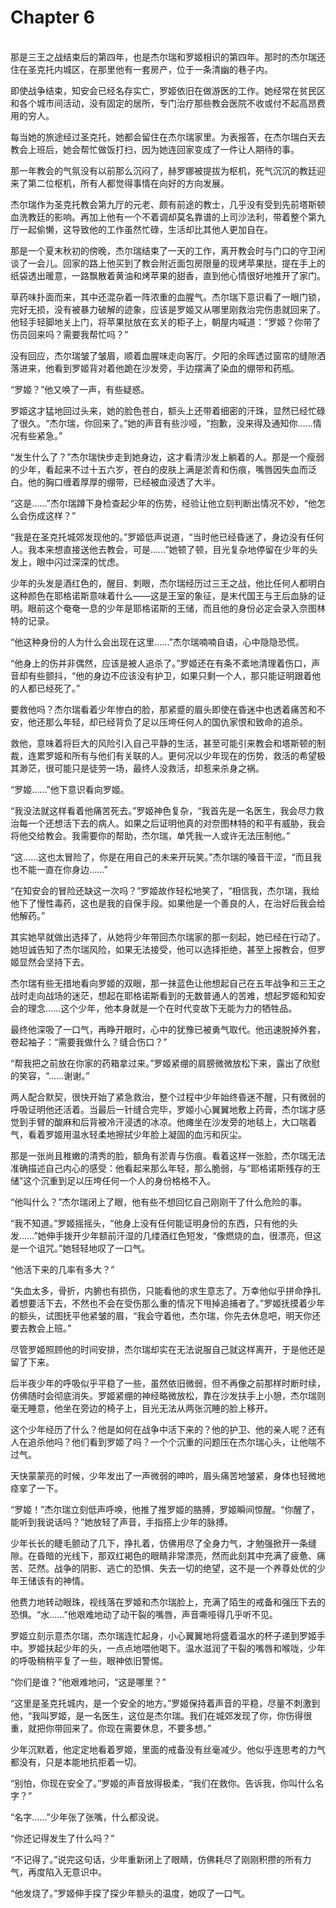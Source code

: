 # Chapter 6

<br>
那是三王之战结束后的第四年，也是杰尔瑞和罗姬相识的第四年。那时的杰尔瑞还住在圣克托内城区，在那里他有一套房产，位于一条清幽的巷子内。

即使战争结束，知安会已经名存实亡，罗姬依旧在做游医的工作。她经常在贫民区和各个城市间活动，没有固定的居所，专门治疗那些教会医院不收或付不起高昂费用的穷人。

每当她的旅途经过圣克托，她都会留住在杰尔瑞家里。为表报答，在杰尔瑞白天去教会上班后，她会帮忙做饭打扫，因为她连回家变成了一件让人期待的事。

那一年教会的气氛没有以前那么沉闷了，赫罗娜被提拔为枢机，死气沉沉的教廷迎来了第二位枢机，所有人都觉得事情在向好的方向发展。

杰尔瑞作为圣克托教会第九厅的元老、颇有前途的教士，几乎没有受到先前塔斯顿血洗教廷的影响。再加上他有一个不着调却莫名靠谱的上司沙法利，带着整个第九厅一起偷懒，这导致他的工作虽然忙碌，生活却比其他人更加自在。

那是一个夏末秋初的傍晚，杰尔瑞结束了一天的工作，离开教会时与门口的守卫闲谈了一会儿。回家的路上他买到了教会附近面包房限量的现烤苹果挞，提在手上的纸袋透出暖意，一路飘散着黄油和烤苹果的甜香，直到他心情很好地推开了家门。

草药味扑面而来，其中还混杂着一阵浓重的血腥气。杰尔瑞下意识看了一眼门锁，完好无损，没有被暴力破解的迹象，应该是罗姬又从哪里刚救治完伤患就回来了。他轻手轻脚地关上门，将苹果挞放在玄关的柜子上，朝屋内喊道：“罗姬？你带了伤员回来吗？需要我帮忙吗？”

没有回应，杰尔瑞皱了皱眉，顺着血腥味走向客厅。夕阳的余晖透过窗帘的缝隙洒落进来，他看到罗姬背对着他跪在沙发旁，手边摆满了染血的绷带和药瓶。

“罗姬？”他又唤了一声，有些疑惑。

罗姬这才猛地回过头来，她的脸色苍白，额头上还带着细密的汗珠，显然已经忙碌了很久。“杰尔瑞，你回来了。”她的声音有些沙哑，“抱歉，没来得及通知你……情况有些紧急。”

“发生什么了？”杰尔瑞快步走到她身边，这才看清沙发上躺着的人。那是一个瘦弱的少年，看起来不过十五六岁，苍白的皮肤上满是淤青和伤痕，嘴唇因失血而泛白。他的胸口缠着厚厚的绷带，已经被血浸透了大半。

“这是……”杰尔瑞蹲下身检查起少年的伤势，经验让他立刻判断出情况不妙，“他怎么会伤成这样？”

“我是在圣克托城郊发现他的。”罗姬低声说道，“当时他已经昏迷了，身边没有任何人。我本来想直接送他去教会，可是……”她顿了顿，目光复杂地停留在少年的头发上，眼中闪过深深的忧虑。

少年的头发是酒红色的，醒目、刺眼，杰尔瑞经历过三王之战，他比任何人都明白这种颜色在耶格诺斯意味着什么——这是王室的象征，是末代国王与王后血脉的证明。眼前这个奄奄一息的少年是耶格诺斯的王储，而且他的身份必定会录入奈图林特的记录。

“他这种身份的人为什么会出现在这里……”杰尔瑞喃喃自语，心中隐隐恐慌。

“他身上的伤并非偶然，应该是被人追杀了。”罗姬还在有条不紊地清理着伤口，声音却有些颤抖，“他的身边不应该没有护卫，如果只剩一个人，那只能证明跟着他的人都已经死了。”

要救他吗？杰尔瑞看着少年惨白的脸，那紧蹙的眉头即使在昏迷中也透着痛苦和不安，他还那么年轻，却已经背负了足以压垮任何人的国仇家恨和致命的追杀。

救他，意味着将巨大的风险引入自己平静的生活，甚至可能引来教会和塔斯顿的制裁，连累罗姬和所有与他们有关联的人。更何况以少年现在的伤势，救活的希望极其渺茫，很可能只是徒劳一场，最终人没救活，却惹来杀身之祸。

“罗姬……”他下意识看向罗姬。

“我没法就这样看着他痛苦死去。”罗姬神色复杂，“我首先是一名医生，我会尽力救治每一个还想活下去的病人。如果之后证明他真的对奈图林特的和平有威胁，我会将他交给教会。我需要你的帮助，杰尔瑞，单凭我一人或许无法压制他。”

“这……这也太冒险了，你是在用自己的未来开玩笑。”杰尔瑞的嗓音干涩，“而且我也不能一直在你身边……”

“在知安会的冒险还缺这一次吗？”罗姬故作轻松地笑了，“相信我，杰尔瑞，我给他下了慢性毒药，这也是我的自保手段。如果他是一个善良的人，在治好后我会给他解药。”

其实她早就做出选择了，从她将少年带回杰尔瑞家的那一刻起，她已经在行动了。她坦诚告知了杰尔瑞风险，如果无法接受，他可以选择拒绝，甚至上报教会，但罗姬显然会坚持下去。

杰尔瑞有些无措地看向罗姬的双眼，那一抹蓝色让他想起自己在五年战争和三王之战时走向战场的迷茫，想起在耶格诺斯看到的无数普通人的苦难，想起罗姬和知安会的理念……这个少年，他本身就是一个在时代变故下无能为力的牺牲品。

最终他深吸了一口气，再睁开眼时，心中的犹豫已被勇气取代。他迅速脱掉外套，卷起袖子：“需要我做什么？缝合伤口？”

“帮我把之前放在你家的药箱拿过来。”罗姬紧绷的肩膀微微放松下来，露出了欣慰的笑容，“……谢谢。”

两人配合默契，很快开始了紧急救治，整个过程中少年始终昏迷不醒，只有微弱的呼吸证明他还活着。当最后一针缝合完毕，罗姬小心翼翼地敷上药膏，杰尔瑞才感觉到手臂的酸麻和后背被冷汗浸透的冰凉。他瘫坐在沙发旁的地毯上，大口喘着气，看着罗姬用温水轻柔地擦拭少年脸上凝固的血污和灰尘。

那是一张尚且稚嫩的清秀的脸，额角有淤青与伤痕。看着这样一张脸，杰尔瑞无法准确描述自己内心的感受：他看起来那么年轻，那么脆弱，与“耶格诺斯残存的王储”这个沉重到足以压垮任何一个人的身份格格不入。

“他叫什么？”杰尔瑞闭上了眼，他有些不想回忆自己刚刚干了什么危险的事。

“我不知道。”罗姬摇摇头，“他身上没有任何能证明身份的东西，只有他的头发……”她伸手拨开少年额前汗湿的几缕酒红色短发，“像燃烧的血，很漂亮，但这是一个诅咒。”她轻轻地叹了一口气。

“他活下来的几率有多大？”

“失血太多，骨折，内腑也有损伤，只能看他的求生意志了。万幸他似乎拼命挣扎着想要活下去，不然也不会在受伤那么重的情况下甩掉追捕者了。”罗姬抚摸着少年的额头，试图抚平他紧皱的眉，“我会守着他，杰尔瑞，你先去休息吧，明天你还要去教会上班。”

尽管罗姬照顾他的时间安排，杰尔瑞却实在无法说服自己就这样离开，于是他还是留了下来。

后半夜少年的呼吸似乎平稳了一些，虽然依旧微弱，但不再像之前那样时断时续，仿佛随时会彻底消失。罗姬紧绷的神经略微放松，靠在沙发扶手上小憩，杰尔瑞则毫无睡意，他坐在旁边的椅子上，目光无法从两张沉睡的脸上移开。

这个少年经历了什么？他是如何在战争中活下来的？他的护卫、他的亲人呢？还有人在追杀他吗？他们看到罗姬了吗？一个个沉重的问题压在杰尔瑞心头，让他喘不过气。

天快蒙蒙亮的时候，少年发出了一声微弱的呻吟，眉头痛苦地皱紧，身体也轻微地痉挛了一下。

“罗姬！”杰尔瑞立刻低声呼唤，他推了推罗姬的胳膊，罗姬瞬间惊醒。“你醒了，能听到我说话吗？”她放轻了声音，手指搭上少年的脉搏。

少年长长的睫毛颤动了几下，挣扎着，仿佛用尽了全身力气，才勉强掀开一条缝隙。在昏暗的光线下，那双红褐色的眼睛非常漂亮，然而此刻其中充满了疲惫、痛苦、茫然。战争的阴影、逃亡的恐惧、失去一切的绝望，这不是一个养尊处优的少年王储该有的神情。

他费力地转动眼珠，视线落在罗姬和杰尔瑞脸上，充满了陌生的戒备和强压下去的恐惧。“水……”他艰难地动了动干裂的嘴唇，声音嘶哑得几乎听不见。

罗姬立刻示意杰尔瑞，杰尔瑞连忙起身，小心翼翼地将盛着温水的杯子递到罗姬手中。罗姬扶起少年的头，一点点地喂他喝下。温水滋润了干裂的嘴唇和喉咙，少年的呼吸稍稍平复了一些，眼神依旧警惕。

“你们是谁？”他艰难地问，“这是哪里？”

“这里是圣克托城内，是一个安全的地方。”罗姬保持着声音的平稳，尽量不刺激到他，“我叫罗姬，是一名医生，这位是杰尔瑞。我们在城郊发现了你，你伤得很重，就把你带回来了。你现在需要休息，不要多想。”

少年沉默着，他定定地看着罗姬，里面的戒备没有丝毫减少。他似乎连思考的力气都没有，只是本能地抗拒着一切。

“别怕，你现在安全了。”罗姬的声音放得极柔，“我们在救你。告诉我，你叫什么名字？”

“名字……”少年张了张嘴，什么都没说。

“你还记得发生了什么吗？”

“不记得了。”说完这句话，少年重新闭上了眼睛，仿佛耗尽了刚刚积攒的所有力气，再度陷入无意识中。

“他发烧了。”罗姬伸手探了探少年额头的温度，她叹了一口气。
